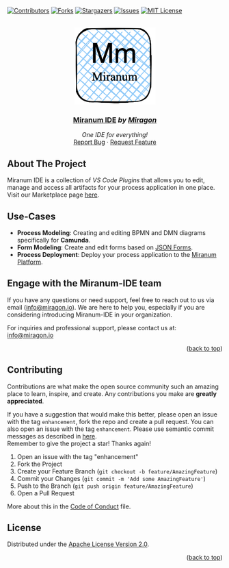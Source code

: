 <div id="top"></div>

<!-- PROJECT SHIELDS -->
[![Contributors][contributors-shield]][contributors-url]
[![Forks][forks-shield]][forks-url]
[![Stargazers][stars-shield]][stars-url]
[![Issues][issues-shield]][issues-url]
[![MIT License][license-shield]][license-url]
<!-- END OF PROJECT SHIELDS -->

<!-- PROJECT LOGO -->
<br />
<div align="center">
    <a href="#">
        <img src="https://raw.githubusercontent.com/Miragon/miranum-ide/main/images/miranum_logo.png" alt="Logo" height="180">
    </a>
    <h3 ><a href="https://miranum.com/">Miranum IDE</a> <i>by <a href="https://miragon.io/">Miragon</a></i></h3>
    <p>
        <i>One IDE for everything!</i>
        <br />
        <a href="https://github.com/Miragon/miranum-ide/issues">Report Bug</a>
        ·
        <a href="https://github.com/Miragon/miranum-ide/pulls">Request Feature</a>
    </p>
</div>

## About The Project

Miranum IDE is a collection of *VS Code Plugins* that allows you to edit, manage and access all artifacts for your
process application in one place.
Visit our Marketplace page [here](https://marketplace.visualstudio.com/publishers/miragon-gmbh).

## Use-Cases

- **Process Modeling**: Creating and editing BPMN and DMN diagrams specifically for **Camunda**.
- **Form Modeling**: Create and edit forms based on [JSON Forms](https://jsonforms.io/).
- **Process Deployment**: Deploy your process application to the [Miranum Platform](https://github.com/miragon/miranum?tab=readme-ov-file).

## Engage with the Miranum-IDE team

If you have any questions or need support, feel free to reach out to us via email ([info@miragon.io](mailto:info@miragon.io)).
We are here to help you, especially if you are considering introducing Miranum-IDE in your organization.

For inquiries and professional support, please contact us at: [info@miragon.io](mailto:info@miragon.io)

<p align="right">(<a href="#top">back to top</a>)</p>

## Contributing

Contributions are what make the open source community such an amazing place to learn, inspire, and create. Any
contributions you make are **greatly appreciated**.

If you have a suggestion that would make this better, please open an issue with the tag `enhancement`, fork the repo and
create a pull request.
You can also open an issue with the tag `enhancement`.
Please use semantic commit messages as described
in [here](https://gist.github.com/joshbuchea/6f47e86d2510bce28f8e7f42ae84c716).  
Remember to give the project a star!
Thanks again!

1. Open an issue with the tag "enhancement"
2. Fork the Project
3. Create your Feature Branch (`git checkout -b feature/AmazingFeature`)
4. Commit your Changes (`git commit -m 'Add some AmazingFeature'`)
5. Push to the Branch (`git push origin feature/AmazingFeature`)
6. Open a Pull Request

More about this in the [Code of Conduct](https://miranum.com/docs/components/contributing/) file.

## License

Distributed under the [Apache License Version 2.0](LICENSE).

<p align="right">(<a href="#top">back to top</a>)</p>

<!-- MARKDOWN LINKS & IMAGES -->
<!-- https://www.markdownguide.org/basic-syntax/#reference-style-links -->

[contributors-shield]: https://img.shields.io/github/contributors/Miragon/miranum-ide.svg?style=for-the-badge

[contributors-url]: https://github.com/Miragon/miranum-ide/graphs/contributors

[forks-shield]: https://img.shields.io/github/forks/Miragon/miranum-ide.svg?style=for-the-badge

[forks-url]: https://github.com/Miragon/miranum-ide/network/members

[stars-shield]: https://img.shields.io/github/stars/Miragon/miranum-ide.svg?style=for-the-badge

[stars-url]: https://github.com/Miragon/miranum-ide/stargazers

[issues-shield]: https://img.shields.io/github/issues/Miragon/miranum-ide.svg?style=for-the-badge

[issues-url]: https://github.com/Miragon/miranum-ide/issues

[license-shield]: https://img.shields.io/github/license/Miragon/miranum-ide.svg?style=for-the-badge

[license-url]: https://github.com/Miragon/miranum-ide/blob/main/LICENSE
